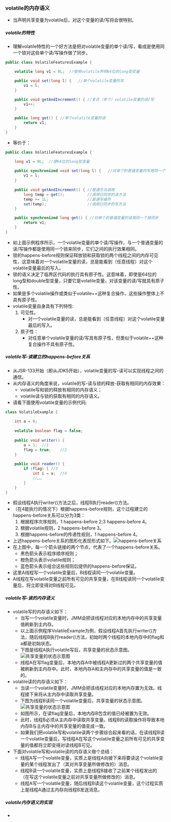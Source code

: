 ### volatile的内存语义

- 当声明共享变量为volatile后，对这个变量的读/写将会很特别。

##### volatile的特性

- 理解volatile特性的一个好方法是把对volatile变量的单个读/写，看成是使用同一个锁对这些单个读/写操作做了同步。

```Java
public class VolatileFeaturesExample {

    volatile long v1 = 0L;  //使用volatile声明64位的long型变量

    public void set(long l) {   //单个volatile变量的写
        v1 = l;
    }

    public void getAndIncrement() { //复合（多个）volatile变量的读/写
        v1++;
    }

    public long get() { //单个volatile变量的读
        return v1;
    }
}
```

- 等价于：

```Java
public class VolatileFeaturesExample {

    long v1 = 0L;  //使64位的long型变量
  
    public synchronized void set(long l) {   //对单个的普通变量的写用同一个锁同步
        v1 = l;
    }
  
    public void getAndIncrement() { //普通方法调用
        long temp = get();          //调用已同步的读方法
        temp += 1L;                 //普通写操作
        set(temp);                  //调用已同步的写方法
    }

    public synchronized long get() { //对单个的普通变量的读用同一个锁同步
        return v1;
    }
}
```

- 如上面示例程序所示，一个volatile变量的单个读/写操作，与一个普通变量的读/写操作都是使用同一个锁来同步，它们之间的执行效果相同。
- 锁的happens-before规则保证释放锁和获取锁的两个线程之间的内存可见性，这意味着对一个volatile变量的读，总是能看到（任意线程）对这个volatile变量最后的写入。
- 锁的语义决定了临界区代码的执行具有原子性。这意味着，即使是64位的long型和double型变量，只要它是volatile变量，对该变量的读/写就具有原子性。
- 如果是多个volatile操作或类似于volatile++这种复合操作，这些操作整体上不具有原子性。
- volatile变量自身具有下列特性:
  1. 可见性。
     - 对一个volatile变量的读，总是能看到（任意线程）对这个volatile变量最后的写入。
  2. 原子性：
     - 对任意单个volatile变量的读/写具有原子性，但类似于volatile++这种复合操作不具有原子性。

##### volatile写-读建立的happens-before关系

- 从JSR-133开始（即从JDK5开始），volatile变量的写-读可以实现线程之间的通信。
- 从内存语义的角度来说，volatile的写-读与锁的释放-获取有相同的内存效果：
  - volatile写和锁的释放有相同的内存语义；
  - volatile读与锁的获取有相同的内存语义。
- 请看下面使用volatile变量的示例代码:

```Java
class VolatileExample {
  
    int a = 0;
  	
  	volatile boolean flag = false;
  
  	public void writer() {
    	a = 1;	//1
      	flag = true;	//2
    }
  
  	public void reader() {
        if (flag) {	//3
            int i = a;	//4
          	//……
        }
    }
}
```

- 假设线程A执行writer()方法之后，线程B执行reader()方法。
- （在4能执行的情况下）根据happens-before规则，这个过程建立的happens-before关系可以分为3类：
  1. 根据程序次序规则，1 happens-before 2;3 happens-before 4。
  2. 根据volatile规则，2 happens-before 3。
  3. 根据happens-before的传递性规则，1 happens-before 4。
- 上述happens-before关系的图形化表现形式如下。![happens-before关系](https://github.com/walmt/Java-Concurrent-Notes/blob/master/img/30.png?raw=true)
- 在上图中，每一个箭头链接的两个节点，代表了一个happens-before关系。
  - 黑色箭头表示程序顺序规则；
  - 橙色箭头表示volatile规则；
  - 蓝色箭头表示组合这些规则后提供的happens-before保证。
- 这里A线程写一个volatile变量后，B线程读同一个volatile变量。
- A线程在写volatile变量之前所有可见的共享变量，在B线程读同一个volatile变量后，将立即变得对B线程可见。

##### volatile写-读的内存语义

- volatile写的内存语义如下：
  - 当写一个volatile变量时，JMM会把该线程对应的本地内存中的共享变量值刷新到主内存。
  - 以上面示例程序VolatileExample为例，假设线程A首先执行writer()方法，随后线程B执行reader()方法，初始时两个线程的本地内存中的flag和a都是初始状态。
  - 下图是线程A执行volatile写后，共享变量的状态示意图。![共享变量的状态示意图](https://github.com/walmt/Java-Concurrent-Notes/blob/master/img/31.png?raw=true)
  - 线程A在写flag变量后，本地内存A中被线程A更新过的两个共享变量的值被刷新到主内存中。此时，本地内存A和主内存中的共享变量的值是一致的。
- volatile读的内存语义如下：
  - 当读一个volatile变量时，JMM会把该线程对应的本地内存置为无效。线程接下来将从主内存中读取共享变量。
  - 下图为线程B读同一个volatile变量后，共享变量的状态示意图。![共享变量的状态示意图](https://github.com/walmt/Java-Concurrent-Notes/blob/master/img/32.png?raw=true)
  - 如图所示，在读flag变量后，本地内存B包含的值已经被置为无效。
  - 此时，线程B必须从主内存中读取共享变量。线程B的读取操作将导致本地内存B与主内存中的共享变量的值变成一致。
  - 如果我们把volatile写和volatile读两个步骤综合起来看的话，在读线程B读一个volatile变量后，写线程A在写这个volatile变量之前所有可见的共享变量的值都将立即变得对读线程B可见。
- 下面对volatile写和volatile读的内存语义做个总结：
  - 线程A写一个volatile变量，实质上是线程A向接下来将要读这个volatile变量的某个线程发出了（其对共享变量所做修改的）消息。
  - 线程B读一个volatile变量，实质上是线程B接收了之前某个线程发出的（在写这个volatile变量之前对共享变量所做修改的）消息。
  - 线程A写一个volatile变量，随后线程B读这个volatile变量，这个过程实质上是线程A通过主内存向线程B发送消息。

##### volatile内存语义的实现

- ​